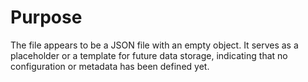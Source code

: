 # Purpose
The file appears to be a JSON file with an empty object. It serves as a placeholder or a template for future data storage, indicating that no configuration or metadata has been defined yet.
